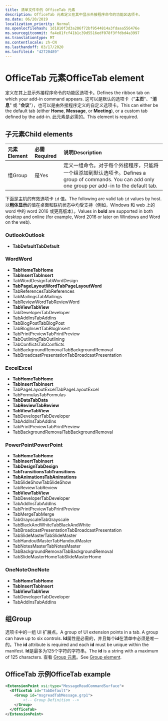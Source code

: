 ```yaml
---
title: 清单文件中的 OfficeTab 元素
description: OfficeTab 元素定义在其中显示外接程序命令的功能区选项卡。
ms.date: 06/20/2019
localization_priority: Normal
ms.openlocfilehash: 1d1810f3d3a206f72bf9544814a3fdaaa556476e
ms.sourcegitcommit: fa4e81fcf41b1c39d5516edf078f3ffdbd4a3997
ms.translationtype: MT
ms.contentlocale: zh-CN
ms.lasthandoff: 03/17/2020
ms.locfileid: "42720489"
---
```

# <a name="officetab-element"></a><span data-ttu-id="b71ec-103">OfficeTab 元素</span><span class="sxs-lookup"><span data-stu-id="b71ec-103">OfficeTab element</span></span>

<span data-ttu-id="b71ec-104">定义在其上显示外接程序命令的功能区选项卡。</span><span class="sxs-lookup"><span data-stu-id="b71ec-104">Defines the ribbon tab on which your add-in command appears.</span></span> <span data-ttu-id="b71ec-105">这可以是默认的选项卡（"**主页**"、"**消息**" 或 "**会议**"），也可以是由外接程序定义的自定义选项卡。</span><span class="sxs-lookup"><span data-stu-id="b71ec-105">This can either be the default tab (either **Home**, **Message**, or **Meeting**), or a custom tab defined by the add-in.</span></span> <span data-ttu-id="b71ec-106">此元素是必需的。</span><span class="sxs-lookup"><span data-stu-id="b71ec-106">This element is required.</span></span>

## <a name="child-elements"></a><span data-ttu-id="b71ec-107">子元素</span><span class="sxs-lookup"><span data-stu-id="b71ec-107">Child elements</span></span>

|  <span data-ttu-id="b71ec-108">元素</span><span class="sxs-lookup"><span data-stu-id="b71ec-108">Element</span></span> |  <span data-ttu-id="b71ec-109">必需</span><span class="sxs-lookup"><span data-stu-id="b71ec-109">Required</span></span>  |  <span data-ttu-id="b71ec-110">说明</span><span class="sxs-lookup"><span data-stu-id="b71ec-110">Description</span></span>  |
|:-----|:-----|:-----|
|  <span data-ttu-id="b71ec-111">组</span><span class="sxs-lookup"><span data-stu-id="b71ec-111">Group</span></span>      | <span data-ttu-id="b71ec-112">是</span><span class="sxs-lookup"><span data-stu-id="b71ec-112">Yes</span></span> |  <span data-ttu-id="b71ec-p102">定义一组命令。对于每个外接程序，只能将一个组添加到默认选项卡。</span><span class="sxs-lookup"><span data-stu-id="b71ec-p102">Defines a group of commands. You can add only one group per add-in to the default tab.</span></span>  |

<span data-ttu-id="b71ec-115">下面是主机的有效选项卡 `id` 值。</span><span class="sxs-lookup"><span data-stu-id="b71ec-115">The following are valid tab `id` values by host.</span></span> <span data-ttu-id="b71ec-116">以**粗体显示**的值在桌面和联机状态中均受支持（例如，Windows 和 web 上的 word 中的 word 2016 或更高版本）。</span><span class="sxs-lookup"><span data-stu-id="b71ec-116">Values in **bold** are supported in both desktop and online (for example, Word 2016 or later on Windows and Word on the web).</span></span>

### <a name="outlook"></a><span data-ttu-id="b71ec-117">Outlook</span><span class="sxs-lookup"><span data-stu-id="b71ec-117">Outlook</span></span>

- <span data-ttu-id="b71ec-118">**TabDefault**</span><span class="sxs-lookup"><span data-stu-id="b71ec-118">**TabDefault**</span></span>

### <a name="word"></a><span data-ttu-id="b71ec-119">Word</span><span class="sxs-lookup"><span data-stu-id="b71ec-119">Word</span></span>

- <span data-ttu-id="b71ec-120">**TabHome**</span><span class="sxs-lookup"><span data-stu-id="b71ec-120">**TabHome**</span></span>
- <span data-ttu-id="b71ec-121">**TabInsert**</span><span class="sxs-lookup"><span data-stu-id="b71ec-121">**TabInsert**</span></span>
- <span data-ttu-id="b71ec-122">TabWordDesign</span><span class="sxs-lookup"><span data-stu-id="b71ec-122">TabWordDesign</span></span>
- <span data-ttu-id="b71ec-123">**TabPageLayoutWord**</span><span class="sxs-lookup"><span data-stu-id="b71ec-123">**TabPageLayoutWord**</span></span>
- <span data-ttu-id="b71ec-124">TabReferences</span><span class="sxs-lookup"><span data-stu-id="b71ec-124">TabReferences</span></span>
- <span data-ttu-id="b71ec-125">TabMailings</span><span class="sxs-lookup"><span data-stu-id="b71ec-125">TabMailings</span></span>
- <span data-ttu-id="b71ec-126">TabReviewWord</span><span class="sxs-lookup"><span data-stu-id="b71ec-126">TabReviewWord</span></span>
- <span data-ttu-id="b71ec-127">**TabView**</span><span class="sxs-lookup"><span data-stu-id="b71ec-127">**TabView**</span></span>
- <span data-ttu-id="b71ec-128">TabDeveloper</span><span class="sxs-lookup"><span data-stu-id="b71ec-128">TabDeveloper</span></span>
- <span data-ttu-id="b71ec-129">TabAddIns</span><span class="sxs-lookup"><span data-stu-id="b71ec-129">TabAddIns</span></span>
- <span data-ttu-id="b71ec-130">TabBlogPost</span><span class="sxs-lookup"><span data-stu-id="b71ec-130">TabBlogPost</span></span>
- <span data-ttu-id="b71ec-131">TabBlogInsert</span><span class="sxs-lookup"><span data-stu-id="b71ec-131">TabBlogInsert</span></span>
- <span data-ttu-id="b71ec-132">TabPrintPreview</span><span class="sxs-lookup"><span data-stu-id="b71ec-132">TabPrintPreview</span></span>
- <span data-ttu-id="b71ec-133">TabOutlining</span><span class="sxs-lookup"><span data-stu-id="b71ec-133">TabOutlining</span></span>
- <span data-ttu-id="b71ec-134">TabConflicts</span><span class="sxs-lookup"><span data-stu-id="b71ec-134">TabConflicts</span></span>
- <span data-ttu-id="b71ec-135">TabBackgroundRemoval</span><span class="sxs-lookup"><span data-stu-id="b71ec-135">TabBackgroundRemoval</span></span>
- <span data-ttu-id="b71ec-136">TabBroadcastPresentation</span><span class="sxs-lookup"><span data-stu-id="b71ec-136">TabBroadcastPresentation</span></span>

### <a name="excel"></a><span data-ttu-id="b71ec-137">Excel</span><span class="sxs-lookup"><span data-stu-id="b71ec-137">Excel</span></span>

- <span data-ttu-id="b71ec-138">**TabHome**</span><span class="sxs-lookup"><span data-stu-id="b71ec-138">**TabHome**</span></span>
- <span data-ttu-id="b71ec-139">**TabInsert**</span><span class="sxs-lookup"><span data-stu-id="b71ec-139">**TabInsert**</span></span>
- <span data-ttu-id="b71ec-140">TabPageLayoutExcel</span><span class="sxs-lookup"><span data-stu-id="b71ec-140">TabPageLayoutExcel</span></span>
- <span data-ttu-id="b71ec-141">TabFormulas</span><span class="sxs-lookup"><span data-stu-id="b71ec-141">TabFormulas</span></span>
- <span data-ttu-id="b71ec-142">**TabData**</span><span class="sxs-lookup"><span data-stu-id="b71ec-142">**TabData**</span></span>
- <span data-ttu-id="b71ec-143">**TabReview**</span><span class="sxs-lookup"><span data-stu-id="b71ec-143">**TabReview**</span></span>
- <span data-ttu-id="b71ec-144">**TabView**</span><span class="sxs-lookup"><span data-stu-id="b71ec-144">**TabView**</span></span>
- <span data-ttu-id="b71ec-145">TabDeveloper</span><span class="sxs-lookup"><span data-stu-id="b71ec-145">TabDeveloper</span></span>
- <span data-ttu-id="b71ec-146">TabAddIns</span><span class="sxs-lookup"><span data-stu-id="b71ec-146">TabAddIns</span></span>
- <span data-ttu-id="b71ec-147">TabPrintPreview</span><span class="sxs-lookup"><span data-stu-id="b71ec-147">TabPrintPreview</span></span>
- <span data-ttu-id="b71ec-148">TabBackgroundRemoval</span><span class="sxs-lookup"><span data-stu-id="b71ec-148">TabBackgroundRemoval</span></span> 

### <a name="powerpoint"></a><span data-ttu-id="b71ec-149">PowerPoint</span><span class="sxs-lookup"><span data-stu-id="b71ec-149">PowerPoint</span></span>

- <span data-ttu-id="b71ec-150">**TabHome**</span><span class="sxs-lookup"><span data-stu-id="b71ec-150">**TabHome**</span></span>
- <span data-ttu-id="b71ec-151">**TabInsert**</span><span class="sxs-lookup"><span data-stu-id="b71ec-151">**TabInsert**</span></span>
- <span data-ttu-id="b71ec-152">**TabDesign**</span><span class="sxs-lookup"><span data-stu-id="b71ec-152">**TabDesign**</span></span>
- <span data-ttu-id="b71ec-153">**TabTransitions**</span><span class="sxs-lookup"><span data-stu-id="b71ec-153">**TabTransitions**</span></span>
- <span data-ttu-id="b71ec-154">**TabAnimations**</span><span class="sxs-lookup"><span data-stu-id="b71ec-154">**TabAnimations**</span></span>
- <span data-ttu-id="b71ec-155">TabSlideShow</span><span class="sxs-lookup"><span data-stu-id="b71ec-155">TabSlideShow</span></span>
- <span data-ttu-id="b71ec-156">TabReview</span><span class="sxs-lookup"><span data-stu-id="b71ec-156">TabReview</span></span>
- <span data-ttu-id="b71ec-157">**TabView**</span><span class="sxs-lookup"><span data-stu-id="b71ec-157">**TabView**</span></span>
- <span data-ttu-id="b71ec-158">TabDeveloper</span><span class="sxs-lookup"><span data-stu-id="b71ec-158">TabDeveloper</span></span>
- <span data-ttu-id="b71ec-159">TabAddIns</span><span class="sxs-lookup"><span data-stu-id="b71ec-159">TabAddIns</span></span>
- <span data-ttu-id="b71ec-160">TabPrintPreview</span><span class="sxs-lookup"><span data-stu-id="b71ec-160">TabPrintPreview</span></span>
- <span data-ttu-id="b71ec-161">TabMerge</span><span class="sxs-lookup"><span data-stu-id="b71ec-161">TabMerge</span></span>
- <span data-ttu-id="b71ec-162">TabGrayscale</span><span class="sxs-lookup"><span data-stu-id="b71ec-162">TabGrayscale</span></span>
- <span data-ttu-id="b71ec-163">TabBlackAndWhite</span><span class="sxs-lookup"><span data-stu-id="b71ec-163">TabBlackAndWhite</span></span>
- <span data-ttu-id="b71ec-164">TabBroadcastPresentation</span><span class="sxs-lookup"><span data-stu-id="b71ec-164">TabBroadcastPresentation</span></span>
- <span data-ttu-id="b71ec-165">TabSlideMaster</span><span class="sxs-lookup"><span data-stu-id="b71ec-165">TabSlideMaster</span></span>
- <span data-ttu-id="b71ec-166">TabHandoutMaster</span><span class="sxs-lookup"><span data-stu-id="b71ec-166">TabHandoutMaster</span></span>
- <span data-ttu-id="b71ec-167">TabNotesMaster</span><span class="sxs-lookup"><span data-stu-id="b71ec-167">TabNotesMaster</span></span>
- <span data-ttu-id="b71ec-168">TabBackgroundRemoval</span><span class="sxs-lookup"><span data-stu-id="b71ec-168">TabBackgroundRemoval</span></span>
- <span data-ttu-id="b71ec-169">TabSlideMasterHome</span><span class="sxs-lookup"><span data-stu-id="b71ec-169">TabSlideMasterHome</span></span>

### <a name="onenote"></a><span data-ttu-id="b71ec-170">OneNote</span><span class="sxs-lookup"><span data-stu-id="b71ec-170">OneNote</span></span>

- <span data-ttu-id="b71ec-171">**TabHome**</span><span class="sxs-lookup"><span data-stu-id="b71ec-171">**TabHome**</span></span>
- <span data-ttu-id="b71ec-172">**TabInsert**</span><span class="sxs-lookup"><span data-stu-id="b71ec-172">**TabInsert**</span></span>
- <span data-ttu-id="b71ec-173">**TabView**</span><span class="sxs-lookup"><span data-stu-id="b71ec-173">**TabView**</span></span>
- <span data-ttu-id="b71ec-174">TabDeveloper</span><span class="sxs-lookup"><span data-stu-id="b71ec-174">TabDeveloper</span></span>
- <span data-ttu-id="b71ec-175">TabAddIns</span><span class="sxs-lookup"><span data-stu-id="b71ec-175">TabAddIns</span></span>

## <a name="group"></a><span data-ttu-id="b71ec-176">组</span><span class="sxs-lookup"><span data-stu-id="b71ec-176">Group</span></span>

<span data-ttu-id="b71ec-177">选项卡中的一组 UI 扩展点。</span><span class="sxs-lookup"><span data-stu-id="b71ec-177">A group of UI extension points in a tab. A group can have up to six controls.</span></span> <span data-ttu-id="b71ec-178">**Id**属性是必需的，并且每个**id**在清单中必须是唯一的。</span><span class="sxs-lookup"><span data-stu-id="b71ec-178">The **id** attribute is required and each **id** must be unique within the manifest.</span></span> <span data-ttu-id="b71ec-179">**Id**是最多为125个字符的字符串。</span><span class="sxs-lookup"><span data-stu-id="b71ec-179">The **id** is a string with a maximum of 125 characters.</span></span> <span data-ttu-id="b71ec-180">查看 [Group 元素](group.md)。</span><span class="sxs-lookup"><span data-stu-id="b71ec-180">See [Group element](group.md).</span></span>

## <a name="officetab-example"></a><span data-ttu-id="b71ec-181">OfficeTab 示例</span><span class="sxs-lookup"><span data-stu-id="b71ec-181">OfficeTab example</span></span>

```xml
<ExtensionPoint xsi:type="MessageReadCommandSurface">
  <OfficeTab id="TabDefault">
    <Group id="msgreadTabMessage.grp1">
        <!-- Group Definition -->
    </Group>
  </OfficeTab>
</ExtensionPoint>
```
